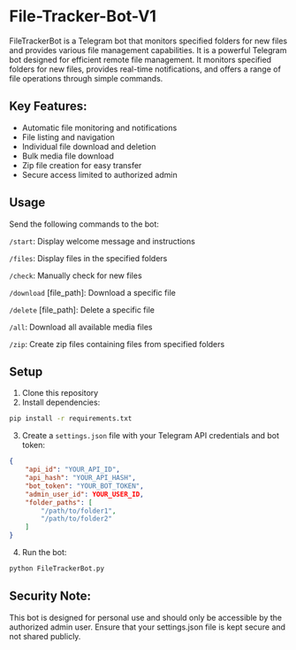 # File-Tracker-Bot-V1

FileTrackerBot is a Telegram bot that monitors specified folders for new files and provides various file management capabilities. It is a powerful Telegram bot designed for efficient remote file management. It monitors specified folders for new files, provides real-time notifications, and offers a range of file operations through simple commands.

## Key Features:
- Automatic file monitoring and notifications
- File listing and navigation
- Individual file download and deletion
- Bulk media file download
- Zip file creation for easy transfer
- Secure access limited to authorized admin

## Usage
Send the following commands to the bot:

`/start`: Display welcome message and instructions

`/files`: Display files in the specified folders

`/check`: Manually check for new files

`/download` [file_path]: Download a specific file

`/delete` [file_path]: Delete a specific file

`/all`: Download all available media files

`/zip`: Create zip files containing files from specified folders

## Setup

1. Clone this repository
2. Install dependencies:

```bash
pip install -r requirements.txt
```

3. Create a `settings.json` file with your Telegram API credentials and bot token:
```json
{
    "api_id": "YOUR_API_ID",
    "api_hash": "YOUR_API_HASH",
    "bot_token": "YOUR_BOT_TOKEN",
    "admin_user_id": YOUR_USER_ID,
    "folder_paths": [
        "/path/to/folder1",
        "/path/to/folder2"
    ]
}
```

4. Run the bot:

```bash
python FileTrackerBot.py
```

## Security Note:
This bot is designed for personal use and should only be accessible by the authorized admin user. Ensure that your settings.json file is kept secure and not shared publicly.
